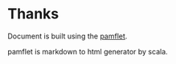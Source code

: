 # Thanks

Document is built using the [pamflet](https://github.com/n8han/pamflet).

pamflet is markdown to html generator by scala.